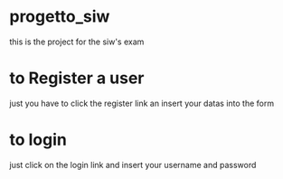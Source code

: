 # progetto_siw
this is the project for the siw's exam

# to Register a user
just you have to click the register link an insert your datas into the form

# to login 
just click on the login link and insert your username and password
